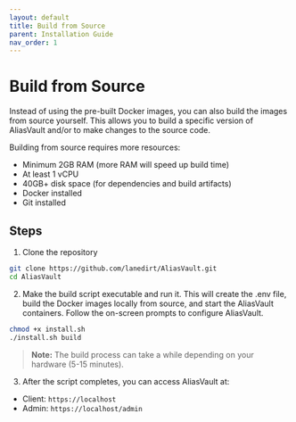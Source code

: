 ```yaml
---
layout: default
title: Build from Source
parent: Installation Guide
nav_order: 1
---
```


# Build from Source
Instead of using the pre-built Docker images, you can also build the images from source yourself. This allows you to build a specific version of AliasVault and/or to make changes to the source code.

Building from source requires more resources:
- Minimum 2GB RAM (more RAM will speed up build time)
- At least 1 vCPU
- 40GB+ disk space (for dependencies and build artifacts)
- Docker installed
- Git installed

## Steps
1. Clone the repository
```bash
git clone https://github.com/lanedirt/AliasVault.git
cd AliasVault
```
2. Make the build script executable and run it. This will create the .env file, build the Docker images locally from source, and start the AliasVault containers. Follow the on-screen prompts to configure AliasVault.
```bash
chmod +x install.sh
./install.sh build
```
> **Note:** The build process can take a while depending on your hardware (5-15 minutes).

3.  After the script completes, you can access AliasVault at:
  - Client: `https://localhost`
  - Admin: `https://localhost/admin`
